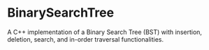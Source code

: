 # BinarySearchTree
 A C++ implementation of a Binary Search Tree (BST) with insertion, deletion, search, and in-order traversal functionalities. 
